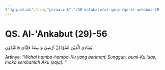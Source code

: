 ```yaml
---
{"dg-publish":true,"permalink":"/30-database/al-quran/qs-al-ankabut-29-56/"}
---
```



# QS. Al-'Ankabut (29)-56
يٰعِبَادِيَ الَّذِيْنَ اٰمَنُوْٓا اِنَّ اَرْضِيْ وَاسِعَةٌ فَاِيَّايَ فَاعْبُدُوْنِ

Artinya: *"Wahai hamba-hamba-Ku yang beriman! Sungguh, bumi-Ku luas, maka sembahlah Aku (saja). "*
